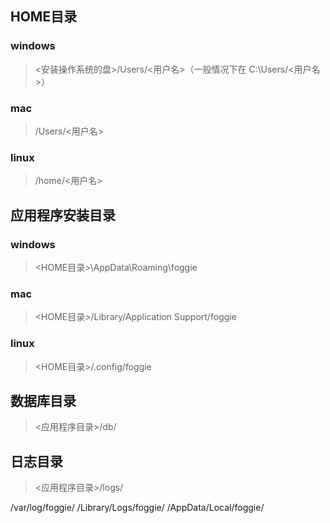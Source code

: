 ## HOME目录
### windows
>  <安装操作系统的盘>/Users/<用户名>（一般情况下在 C:\Users/<用户名>）
### mac
>  /Users/<用户名>
### linux
>  /home/<用户名>

## 应用程序安装目录
### windows
> <HOME目录>\AppData\Roaming\foggie
### mac
> <HOME目录>/Library/Application Support/foggie
### linux
> <HOME目录>/.config/foggie

## 数据库目录
> <应用程序目录>/db/

## 日志目录
> <应用程序目录>/logs/
<Liunx>
 /var/log/foggie/
 <Mac>
 <HOME>/Library/Logs/foggie/
 <Windows>
 <Home>/AppData/Local/foggie/
